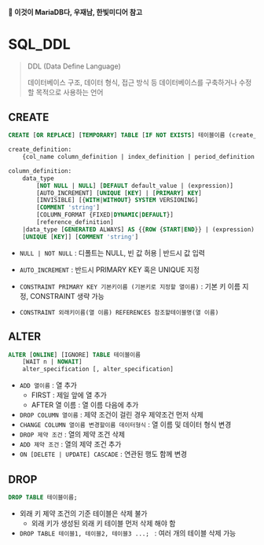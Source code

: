 #### :book: 이것이 MariaDB다, 우재남, 한빛미디어 참고



# SQL_DDL

> DDL (Data Define Language)
>
> 데이터베이스 구조, 데이터 형식, 접근 방식 등 데이터베이스를 구축하거나 수정할 목적으로 사용하는 언어



## CREATE

```sql
CREATE [OR REPLACE] [TEMPORARY] TABLE [IF NOT EXISTS] 테이블이름 (create_definition ... ) [table_options] ... [partition_options]

create_definition: 
	{col_name column_definition | index_definition | period_definition | CHECK (expr)}

column_definition:
	data_type
		[NOT NULL | NULL] [DEFAULT default_value | (expression)]
		[AUTO_INCREMENT] [UNIQUE [KEY] | [PRIMARY] KEY]
		[INVISIBLE] [{WITH|WITHOUT} SYSTEM VERSIONING]
		[COMMENT 'string']
		[COLUMN_FORMAT {FIXED|DYNAMIC|DEFAULT}]
		[reference_definition]
	|data_type [GENERATED ALWAYS] AS {{ROW {START|END}} | (expression) [VIRTUAL|PERSISTENT]}}
	[UNIQUE [KEY]] [COMMENT 'string']
```

* `NULL | NOT NULL` : 디폴트는 NULL, 빈 값 허용 | 반드시 값 입력

* `AUTO_INCREMENT` : 반드시 PRIMARY KEY 혹은 UNIQUE 지정

* `CONSTRAINT PRIMARY KEY 기본키이름 (기본키로 지정할 열이름)` : 기본 키 이름 지정, CONSTRAINT 생략 가능

* `CONSTRAINT 외래키이름(열 이름) REFERENCES 참조할테이블명(열 이름)` 

  

## ALTER

```sql
ALTER [ONLINE] [IGNORE] TABLE 테이블이름
	[WAIT n | NOWAIT]
	alter_specification [, alter_specification]
```

* `ADD 열이름` : 열 추가
  * FIRST : 제일 앞에 열 추가
  * AFTER 열 이름 : 열 이름 다음에 추가
* `DROP COLUMN 열이름` : 제약 조건이 걸린 경우 제약조건 먼저 삭제
* `CHANGE COLUMN 열이름 변경할이름 데이터형식` : 열 이름 및 데이터 형식 변경
* `DROP 제약 조건` : 열의 제약 조건 삭제
* `ADD 제약 조건` : 열의 제약 조건 추가
* `ON [DELETE | UPDATE] CASCADE` : 연관된 행도 함께 변경



## DROP

```sql
DROP TABLE 테이블이름;
```

* 외래 키 제약 조건의 기준 테이블은 삭제 불가
  * 외래 키가 생성된 외래 키 테이블 먼저 삭제 해야 함
* `DROP TABLE 테이블1, 테이블2, 테이블3 ...; ` : 여러 개의 테이블 삭제 가능